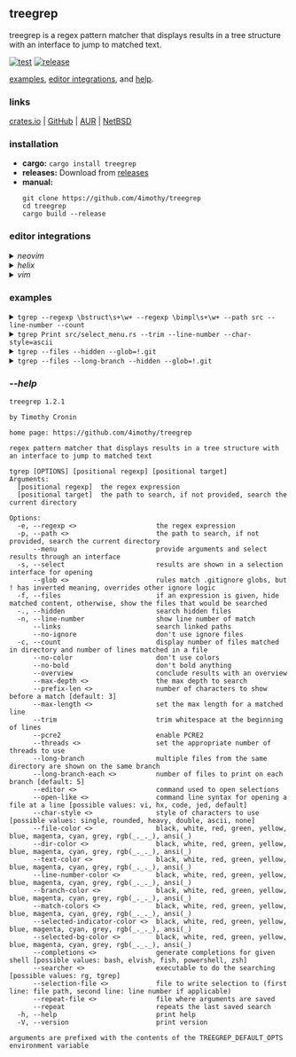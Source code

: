 ## treegrep

treegrep is a regex pattern matcher that displays results in a tree structure with an interface to jump to matched text.

[![test](https://github.com/4imothy/treegrep/actions/workflows/test.yml/badge.svg)](https://github.com/4imothy/treegrep/actions)
[![release](https://github.com/4imothy/treegrep/actions/workflows/cr.yml/badge.svg)](https://github.com/4imothy/treegrep/actions)

[examples](#examples), [editor integrations](#editor-integrations), and [help](#--help).

### links
[crates.io](https://crates.io/crates/treegrep) | [GitHub](https://github.com/4imothy/treegrep) | [AUR](https://aur.archlinux.org/packages/treegrep-bin) | [NetBSD](https://pkgsrc.se/sysutils/treegrep)

### installation
- **cargo:** ```cargo install treegrep```
- **releases:** Download from [releases](https://github.com/4imothy/treegrep/releases/)
- **manual:**
  ```
  git clone https://github.com/4imothy/treegrep
  cd treegrep
  cargo build --release
  ```

### editor integrations
<details>
<summary><em>neovim</em></summary>

- sample installation using [lazy.nvim](https://github.com/folke/lazy.nvim)
```lua
return {
    '4imothy/treegrep',
    build = function()
        require('treegrep').build_tgrep()
    end,
    config = function()
        require('treegrep').setup({
            selection_file = '/tmp/tgrep-select',
            repeat_file = '/tmp/tgrep-repeat',
        })
        vim.keymap.set('n', '<leader>tt', function() require('treegrep').tgrep_with('--menu') end)
        vim.keymap.set('n', '<leader>tr', function() require('treegrep').tgrep_with('--repeat') end)
        vim.keymap.set('n', '<leader>tf', function() require('treegrep').tgrep_with('--files --select') end)
    end,
}
```
</details>
<details>
<summary><em>helix</em></summary>

- sample keybind to run treegrep and open selection
```toml
C-t = [
    ':sh rm -f /tmp/tgrep-select',
    ':insert-output tgrep --menu --selection-file=/tmp/tgrep-select --repeat-file=/tmp/tgrep-repeat > /dev/tty',
    ':open %sh{ f=$(sed -n 1p /tmp/tgrep-select); l=$(sed -n 2p /tmp/tgrep-select); [ -n "$l" ] && echo "$f:$l" || echo "$f"; }',
    ':redraw',
    ':set mouse false',
    ':set mouse true',
]
```
</details>
<details>
<summary><em>vim</em></summary>

- sample installation using [vim-plug](https://github.com/junegunn/vim-plug)
```vim
Plug '4imothy/treegrep', {'do': {-> TgrepBuild()}}

let g:tgrep_selection_file = '/tmp/tgrep-select'
let g:tgrep_repeat_file = '/tmp/tgrep-repeat'

nnoremap <leader>tt :call TgrepWith('--menu')<cr>
nnoremap <leader>tr :call TgrepWith('--repeat')<cr>
nnoremap <leader>tf :call TgrepWith('--files --select')<cr>
```
</details>

### examples
<details>
<summary><code>tgrep --regexp \bstruct\s+\w+ --regexp \bimpl\s+\w+ --path src --line-number --count</code></summary>

```
src: 13
├──searchers.rs: 1
│  └──34: impl Searchers {
├──errors.rs: 4
│  ├──17: pub struct Message {
│  ├──37: impl Error for Message {}
│  ├──39: impl fmt::Debug for Message {
│  └──45: impl fmt::Display for Message {
├──formats.rs: 2
│  ├──19: pub struct Chars {
│  └──99: pub struct DisplayRepeater<T>(T, usize);
├──output_processor.rs: 2
│  ├──28: impl File {
│  └──99: impl AsUsize for Value {
├──options.rs: 2
│  ├──42: pub struct Rg;
│  └──44: impl Options for Rg {
├──args.rs: 4
│  ├──18: pub struct ArgInfo {
│  ├──24: impl ArgInfo {
│  ├──38: impl Clone for OpenStrategy {
│  └──50: impl ValueEnum for OpenStrategy {
├──args_menu.rs: 1
│  └──22: pub struct ArgsMenu<'a, 'b> {
├──select_menu.rs: 7
│  ├──34: impl OpenStrategy {
│  ├──46: pub struct SelectMenu<'a, 'b> {
│  ├──61: struct Window {
│  ├──66: impl Window {
│  ├──85: impl Clone for JumpLocation {
│  ├──90: impl Copy for JumpLocation {}
│  └──92: impl JumpLocation {
├──term.rs: 1
│  └──13: pub struct Term<'a> {
├──writer.rs: 10
│  ├──23: impl Clone for PrefixComponent {
│  ├──34: pub struct OpenInfo<'a> {
│  ├──45: struct PathDisplay<'a> {
│  ├──152: struct LineDisplay<'a> {
│  ├──250: struct LongBranchDisplay<'a> {
│  ├──291: struct OverviewDisplay {
│  ├──299: impl Entry for OverviewDisplay {
│  ├──311: impl Display for OverviewDisplay {
│  ├──358: impl Directory {
│  └──443: impl File {
├──config.rs: 3
│  ├──11: pub struct Characters {
│  ├──25: pub struct Config {
│  └──138: impl Config {
├──matcher.rs: 1
│  └──115: impl File {
└──match_system.rs: 10
   ├──24: pub struct Directory {
   ├──32: impl Directory {
   ├──44: pub struct File {
   ├──50: impl File {
   ├──74: pub struct Match {
   ├──80: impl Match {
   ├──105: pub struct Line {
   ├──111: impl Line {
   ├──127:     impl PartialEq for Match {
   └──134:     impl Debug for Match {
```
</details>

<details>
<summary><code>tgrep Print src/select_menu.rs --trim --line-number --char-style=ascii</code></summary>

```
select_menu.rs
+--11: style::{Print, SetBackgroundColor},
+--350: queue!(self.term, cursor::MoveTo(START_X, cursor), Print(line))?;
+--371: queue!(self.term, scroll, cursor::MoveTo(START_X, y), Print(line))?;
+--602: Print(config().c.selected_indicator),
+--604: Print(&self.lines[self.selected_id])
+--612: Print(formats::SELECTED_INDICATOR_CLEAR),
+--614: Print(&self.lines[self.selected_id])
+--628: Print(format!(
+--640: Print(format!(
+--653: Print(format!(
```
</details>

<details>
<summary><code>tgrep --files --hidden --glob=!.git</code></summary>

```
treegrep
├──doc
│  ├──treegrep.vim9.txt
│  └──treegrep.nvim.txt
├──benchmarks
│  ├──times
│  └──runner
├──.github
│  └──workflows
│     ├──test.yml
│     ├──cr.yml
│     ├──update_readme
│     └──update_readme.yml
├──lua
│  └──treegrep.lua
├──tests
│  ├──targets
│  │  ├──wide_1
│  │  ├──files_long_branch_expr_1
│  │  ├──line_number
│  │  ├──file
│  │  ├──no_matches
│  │  ├──files_2
│  │  ├──links_1
│  │  ├──links_2
│  │  ├──count
│  │  ├──links_4
│  │  ├──files_long_branch_expr_count_1
│  │  ├──deep
│  │  ├──files_with_expr
│  │  ├──overlapping_tgrep
│  │  ├──overlapping_rg
│  │  ├──glob_inclusion
│  │  ├──files_long_branch_1
│  │  ├──files_long_branch_expr_2
│  │  ├──files_1
│  │  ├──max_depth
│  │  ├──files_long_branch_expr_count_2
│  │  ├──colon
│  │  ├──wide_2
│  │  ├──glob_exclusion
│  │  ├──files_long_branch_2
│  │  └──links_3
│  ├──pool
│  │  └──alice_adventures_in_wonderland_by_lewis_carroll.txt
│  ├──tests.rs
│  ├──utils.rs
│  └──file_system.rs
├──plugin
│  └──treegrep.vim
├──src
│  ├──searchers.rs
│  ├──errors.rs
│  ├──formats.rs
│  ├──log.rs
│  ├──output_processor.rs
│  ├──options.rs
│  ├──args.rs
│  ├──args_menu.rs
│  ├──select_menu.rs
│  ├──term.rs
│  ├──main.rs
│  ├──writer.rs
│  ├──config.rs
│  ├──matcher.rs
│  └──match_system.rs
├──LICENSE
├──Cargo.lock
├──.gitignore
├──README.md
├──todos.md
└──Cargo.toml
```
</details>

<details>
<summary><code>tgrep --files --long-branch --hidden --glob=!.git</code></summary>

```
treegrep
├──doc
│  └──treegrep.vim9.txt, treegrep.nvim.txt
├──benchmarks
│  └──times, runner
├──.github
│  └──workflows
│     └──test.yml, cr.yml, update_readme, update_readme.yml
├──lua
│  └──treegrep.lua
├──tests
│  ├──targets
│  │  ├──wide_1, files_long_branch_expr_1, line_number, file, no_matches
│  │  ├──files_2, links_1, links_2, count, links_4
│  │  ├──files_long_branch_expr_count_1, deep, files_with_expr, overlapping_tgrep, overlapping_rg
│  │  ├──glob_inclusion, files_long_branch_1, files_long_branch_expr_2, files_1, max_depth
│  │  ├──files_long_branch_expr_count_2, colon, wide_2, glob_exclusion, files_long_branch_2
│  │  └──links_3
│  ├──pool
│  │  └──alice_adventures_in_wonderland_by_lewis_carroll.txt
│  └──tests.rs, utils.rs, file_system.rs
├──plugin
│  └──treegrep.vim
├──src
│  ├──searchers.rs, errors.rs, formats.rs, log.rs, output_processor.rs
│  ├──options.rs, args.rs, args_menu.rs, select_menu.rs, term.rs
│  └──main.rs, writer.rs, config.rs, matcher.rs, match_system.rs
├──LICENSE, Cargo.lock, .gitignore, README.md, todos.md
└──Cargo.toml
```
</details>

### *--help*
```
treegrep 1.2.1

by Timothy Cronin

home page: https://github.com/4imothy/treegrep

regex pattern matcher that displays results in a tree structure with an interface to jump to matched text

tgrep [OPTIONS] [positional regexp] [positional target]
Arguments:
  [positional regexp]  the regex expression
  [positional target]  the path to search, if not provided, search the current directory

Options:
  -e, --regexp <>                    the regex expression
  -p, --path <>                      the path to search, if not provided, search the current directory
      --menu                         provide arguments and select results through an interface
  -s, --select                       results are shown in a selection interface for opening
      --glob <>                      rules match .gitignore globs, but ! has inverted meaning, overrides other ignore logic
  -f, --files                        if an expression is given, hide matched content, otherwise, show the files that would be searched
  -., --hidden                       search hidden files
  -n, --line-number                  show line number of match
      --links                        search linked paths
      --no-ignore                    don't use ignore files
  -c, --count                        display number of files matched in directory and number of lines matched in a file
      --no-color                     don't use colors
      --no-bold                      don't bold anything
      --overview                     conclude results with an overview
      --max-depth <>                 the max depth to search
      --prefix-len <>                number of characters to show before a match [default: 3]
      --max-length <>                set the max length for a matched line
      --trim                         trim whitespace at the beginning of lines
      --pcre2                        enable PCRE2
      --threads <>                   set the appropriate number of threads to use
      --long-branch                  multiple files from the same directory are shown on the same branch
      --long-branch-each <>          number of files to print on each branch [default: 5]
      --editor <>                    command used to open selections
      --open-like <>                 command line syntax for opening a file at a line [possible values: vi, hx, code, jed, default]
      --char-style <>                style of characters to use [possible values: single, rounded, heavy, double, ascii, none]
      --file-color <>                black, white, red, green, yellow, blue, magenta, cyan, grey, rgb(_._._), ansi(_)
      --dir-color <>                 black, white, red, green, yellow, blue, magenta, cyan, grey, rgb(_._._), ansi(_)
      --text-color <>                black, white, red, green, yellow, blue, magenta, cyan, grey, rgb(_._._), ansi(_)
      --line-number-color <>         black, white, red, green, yellow, blue, magenta, cyan, grey, rgb(_._._), ansi(_)
      --branch-color <>              black, white, red, green, yellow, blue, magenta, cyan, grey, rgb(_._._), ansi(_)
      --match-colors <>              black, white, red, green, yellow, blue, magenta, cyan, grey, rgb(_._._), ansi(_)
      --selected-indicator-color <>  black, white, red, green, yellow, blue, magenta, cyan, grey, rgb(_._._), ansi(_)
      --selected-bg-color <>         black, white, red, green, yellow, blue, magenta, cyan, grey, rgb(_._._), ansi(_)
      --completions <>               generate completions for given shell [possible values: bash, elvish, fish, powershell, zsh]
      --searcher <>                  executable to do the searching [possible values: rg, tgrep]
      --selection-file <>            file to write selection to (first line: file path, second line: line number if applicable)
      --repeat-file <>               file where arguments are saved
      --repeat                       repeats the last saved search
  -h, --help                         print help
  -V, --version                      print version

arguments are prefixed with the contents of the TREEGREP_DEFAULT_OPTS environment variable
```
